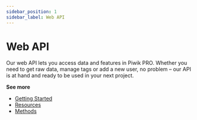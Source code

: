 ```yaml
---
sidebar_position: 1
sidebar_label: Web API
---
```

# Web API

Our web API lets you access data and features in Piwik PRO. Whether you
need to get raw data, manage tags or add a new user, no problem – our
API is at hand and ready to be used in your next project.

**See more**

- [Getting Started](getting-started/index.md) 
- [Resources](resources/index.md) 
- [Methods](methods/index.md)


